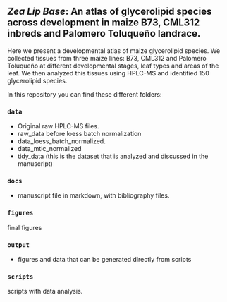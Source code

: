 *Zea Lip Base*: An atlas of glycerolipid species across development in maize B73, CML312 inbreds and Palomero Toluqueño landrace.
-----------------------------

Here we present a developmental atlas of maize glycerolipid species. We collected tissues from three  maize lines: B73, CML312 and Palomero Toluqueño at different developmental stages, leaf types and areas of the leaf. We then analyzed this tissues using HPLC-MS and identified 150 glycerolipid species.

In this repository you can find these different folders:



### `data`

- Original raw HPLC-MS files.
- raw_data before loess batch normalization
- data_loess_batch_normalized.
- data_mtic_normalized
- tidy_data (this is the dataset that is analyzed and discussed in the manuscript)

### `docs`

- manuscript file in markdown, with bibliography files.

### `figures`

final figures

### `output`

- figures and data that can be generated directly from scripts

### `scripts`

scripts with data analysis.
